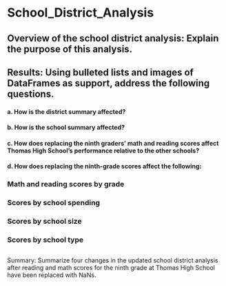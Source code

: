 # School_District_Analysis

## Overview of the school district analysis: Explain the purpose of this analysis.

## Results: Using bulleted lists and images of DataFrames as support, address the following questions.

#### a. How is the district summary affected?


#### b. How is the school summary affected?
#### c. How does replacing the ninth graders’ math and reading scores affect Thomas High School’s performance relative to the other schools?
#### d. How does replacing the ninth-grade scores affect the following:

### Math and reading scores by grade

### Scores by school spending

### Scores by school size

### Scores by school type

##
Summary: Summarize four changes in the updated school district analysis after reading and math scores for the ninth grade at Thomas High School have been replaced with NaNs.

